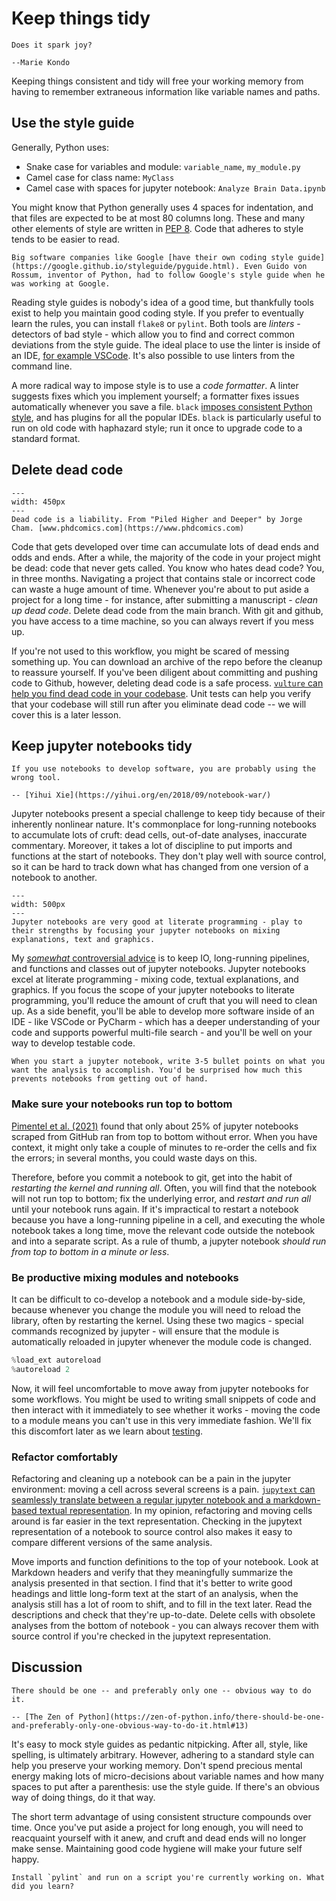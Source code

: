 # Keep things tidy

```{epigraph}
Does it spark joy?

--Marie Kondo
```

Keeping things consistent and tidy will free your working memory from having to remember extraneous information like variable names and paths.

## Use the style guide

Generally, Python uses:

* Snake case for variables and module: `variable_name`, `my_module.py`
* Camel case for class name: `MyClass`
* Camel case with spaces for jupyter notebook: `Analyze Brain Data.ipynb`

You might know that Python generally uses 4 spaces for indentation, and that files are expected to be at most 80 columns long. These and many other elements of style are written in [PEP 8](https://www.python.org/dev/peps/pep-0008/). Code that adheres to style tends to be easier to read.

```{margin}
Big software companies like Google [have their own coding style guide](https://google.github.io/styleguide/pyguide.html). Even Guido von Rossum, inventor of Python, had to follow Google's style guide when he was working at Google.
```

Reading style guides is nobody's idea of a good time, but thankfully tools exist to help you maintain good coding style. If you prefer to eventually learn the rules, you can install `flake8` or `pylint`. Both tools are *linters* - detectors of bad style - which allow you to find and correct common deviations from the style guide. The ideal place to use the linter is inside of an IDE, [for example VSCode](vscode). It's also possible to use linters from the command line. 

A more radical way to impose style is to use a *code formatter*. A linter suggests fixes which you implement yourself; a formatter fixes issues automatically whenever you save a file. `black` [imposes consistent Python style](https://github.com/psf/black), and has plugins for all the popular IDEs. `black` is particularly useful to run on old code with haphazard style; run it once to upgrade code to a standard format.

## Delete dead code

```{figure} figures/final.doc.gif
---
width: 450px
---
Dead code is a liability. From "Piled Higher and Deeper" by Jorge Cham. [www.phdcomics.com](https://www.phdcomics.com)
```

Code that gets developed over time can accumulate lots of dead ends and odds and ends. After a while, the majority of the code in your project might be dead: code that never gets called. You know who hates dead code? You, in three months. Navigating a project that contains stale or incorrect code can waste a huge amount of time. Whenever you're about to put aside a project for a long time - for instance, after submitting a manuscript - *clean up dead code*. Delete dead code from the main branch. With git and github, you have access to a time machine, so you can always revert if you mess up. 

If you're not used to this workflow, you might be scared of messing something up. You can download an archive of the repo before the cleanup to reassure yourself. If you've been diligent about committing and pushing code to Github, however, deleting dead code is a safe process. [`vulture` can help you find dead code in your codebase](https://github.com/jendrikseipp/vulture). Unit tests can help you verify that your codebase will still run after you eliminate dead code -- we will cover this is a later lesson.

## Keep jupyter notebooks tidy

```{epigraph}
If you use notebooks to develop software, you are probably using the wrong tool. 

-- [Yihui Xie](https://yihui.org/en/2018/09/notebook-war/)
```

Jupyter notebooks present a special challenge to keep tidy because of their inherently nonlinear nature. It's commonplace for long-running notebooks to accumulate lots of cruft: dead cells, out-of-date analyses, inaccurate commentary. Moreover, it takes a lot of discipline to put imports and functions at the start of notebooks. They don't play well with source control, so it can be hard to track down what has changed from one version of a notebook to another.

```{figure} figures/jupyter.svg
---
width: 500px
---
Jupyter notebooks are very good at literate programming - play to their strengths by focusing your jupyter notebooks on mixing explanations, text and graphics.
```

My [*somewhat* controversial advice](https://news.ycombinator.com/item?id=18336202) is to keep IO, long-running pipelines, and functions and classes out of jupyter notebooks. Jupyter notebooks excel at literate programming - mixing code, textual explanations, and graphics. If you focus the scope of your jupyter notebooks to literate programming, you'll reduce the amount of cruft that you will need to clean up. As a side benefit, you'll be able to develop more software inside of an IDE - like VSCode or PyCharm - which has a deeper understanding of your code and supports powerful multi-file search - and you'll be well on your way to develop testable code. 

```{tip}
When you start a jupyter notebook, write 3-5 bullet points on what you want the analysis to accomplish. You'd be surprised how much this prevents notebooks from getting out of hand.
```

### Make sure your notebooks run top to bottom

[Pimentel et al. (2021)](https://link.springer.com/article/10.1007/s10664-021-09961-9#Sec18) found that only about 25% of jupyter notebooks scraped from GitHub ran from top to bottom without error. When you have context, it might only take a couple of minutes to re-order the cells and fix the errors; in several months, you could waste days on this.

Therefore, before you commit a notebook to git, get into the habit of *restarting the kernel and running all*. Often, you will find that the notebook will not run top to bottom; fix the underlying error, and *restart and run all* until your notebook runs again. If it's impractical to restart a notebook because you have a long-running pipeline in a cell, and executing the whole notebook takes a long time, move the relevant code outside the notebook and into a separate script. As a rule of thumb, a jupyter notebook *should run from top to bottom in a minute or less*. 

### Be productive mixing modules and notebooks

It can be difficult to co-develop a notebook and a module side-by-side, because whenever you change the module you will need to reload the library, often by restarting the kernel. Using these two magics - special commands recognized by jupyter - will ensure that the module is automatically reloaded in jupyter whenever the module code is changed.

```python
%load_ext autoreload
%autoreload 2
```

Now, it will feel uncomfortable to move away from jupyter notebooks for some workflows. You might be used to writing small snippets of code and then interact with it immediately to see whether it works - moving the code to a module means you can't use in this very immediate fashion. We'll fix this discomfort later as we learn about [testing](testing).

### Refactor comfortably

Refactoring and cleaning up a notebook can be a pain in the jupyter environment: moving a cell across several screens is a pain. [`jupytext` can seamlessly translate between a regular jupyter notebook and a markdown-based textual representation](https://github.com/mwouts/jupytext). In my opinion, refactoring and moving cells around is far easier in the text representation. Checking in the jupytext representation of a notebook to source control also makes it easy to compare different versions of the same analysis.

Move imports and function definitions to the top of your notebook. Look at Markdown headers and verify that they meaningfully summarize the analysis presented in that section. I find that it's better to write good headings and little long-form text at the start of an analysis, when the analysis still has a lot of room to shift, and to fill in the text later. Read the descriptions and check that they're up-to-date. Delete cells with obsolete analyses from the bottom of notebook - you can always recover them with source control if you're checked in the jupytext representation.

## Discussion

```{epigraph}
There should be one -- and preferably only one -- obvious way to do it.

-- [The Zen of Python](https://zen-of-python.info/there-should-be-one-and-preferably-only-one-obvious-way-to-do-it.html#13)
```

It's easy to mock style guides as pedantic nitpicking. After all, style, like spelling, is ultimately arbitrary. However, adhering to a standard style can help you preserve your working memory. Don't spend precious mental energy making lots of micro-decisions about variable names and how many spaces to put after a parenthesis: use the style guide. If there's an obvious way of doing things, do it that way. 

The short term advantage of using consistent structure compounds over time. Once you've put aside a project for long enough, you will need to reacquaint yourself with it anew, and cruft and dead ends will no longer make sense. Maintaining good code hygiene will make your future self happy.

```{admonition} 5-minute exercise
Install `pylint` and run on a script you're currently working on. What did you learn?
```